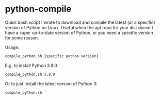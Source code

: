 # python-compile
Quick bash script I wrote to download and compile the latest (or a specific) version of Python on Linux. Useful when the apt repo for your dist doesn't have a super up-to-date version of Python, or you need a specific version for some reason.

Usage:

```sh
compile_python.sh [specific python version]
```

E.g. to install Python 3.9.0:

```sh
compile_python.sh 3.9.0
```

Or to just install the latest version of Python 3:


```sh
compile_python.sh
```
